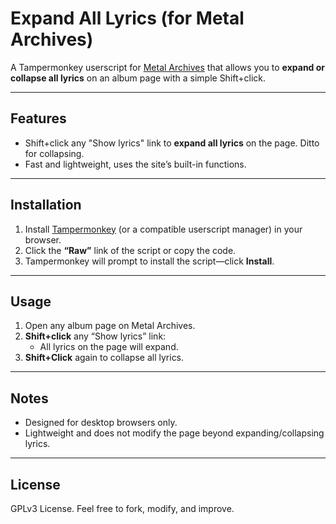 # Expand All Lyrics (for Metal Archives)

A Tampermonkey userscript for [Metal Archives](https://www.metal-archives.com/) that allows you to **expand or collapse all lyrics** on an album page with a simple Shift+click.

---

## Features

- Shift+click any "Show lyrics" link to **expand all lyrics** on the page. Ditto for collapsing.
- Fast and lightweight, uses the site’s built-in functions.  

---

## Installation

1. Install [Tampermonkey](https://www.tampermonkey.net/) (or a compatible userscript manager) in your browser.  
2. Click the **“Raw”** link of the script or copy the code.  
3. Tampermonkey will prompt to install the script—click **Install**.  

---

## Usage

1. Open any album page on Metal Archives.  
2. **Shift+click** any “Show lyrics” link:  
   - All lyrics on the page will expand.
3. **Shift+Click** again to collapse all lyrics.

---

## Notes

- Designed for desktop browsers only.  
- Lightweight and does not modify the page beyond expanding/collapsing lyrics.

---

## License

GPLv3 License. Feel free to fork, modify, and improve.
